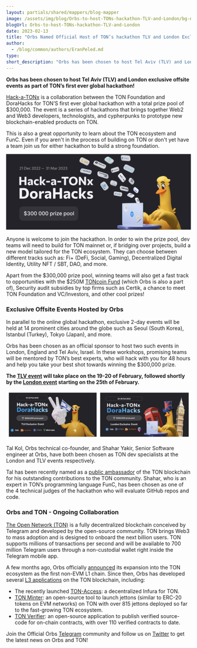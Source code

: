 ```yaml
---
layout: partials/shared/mappers/blog-mapper
image: /assets/img/blog/Orbs-to-host-TONs-hackathon-TLV-and-London/bg-new.jpg
blogUrl: Orbs-to-host-TONs-hackathon-TLV-and-London
date: 2023-02-13
title: "Orbs Named Official Host of TON’s hackathon TLV and London Exclusive Events"
author:
  - /blog/common/authors/EranPeled.md
type:
short_description: "Orbs has been chosen to host Tel Aviv (TLV) and London exclusive offsite events as part of TON’s first ever global hackathon!"
---
```


**Orbs has been chosen to host Tel Aviv (TLV) and London exclusive offsite events as part of TON’s first ever global hackathon!**

[Hack-a-TONx](https://dorahacks.io/hackathon/hack-a-tonx/detail) is a collaboration between the TON Foundation and DoraHacks for TON’S first ever global hackathon with a total prize pool of $300,000. The event is a series of hackathons that brings together Web2 and Web3 developers, technologists, and cypherpunks to prototype new blockchain-enabled products on TON. 

This is also a great opportunity to learn about the TON ecosystem and FunC. Even if you aren't in the process of building on TON or don't yet have a team join us for either hackathon to build a strong foundation.   

![hackathon](/assets/img/blog/Orbs-to-host-TONs-hackathon-TLV-and-London/image1-new.png)


Anyone is welcome to join the hackathon. In order to win the prize pool, dev teams will need to build for TON mainnet or, if bridging over projects, build a new model tailored for the TON ecosystem. They can choose between different tracks such as: Fi+ (DeFi, Social, Gaming), Decentralized Digital Identity, Utility NFT / SBT, DAO, and more.

Apart from the $300,000 prize pool, winning teams will also get a fast track to opportunities with the $250M [TONcoin Fund](https://toncoin.fund/) (which Orbs is also a part of), Security audit subsidies by top firms such as Certik, a chance to meet TON Foundation and VC/Investors, and other cool prizes!


### Exclusive Offsite Events Hosted by Orbs

In parallel to the online global hackathon, exclusive 2-day events will be held at 14 prominent cities around the globe such as Seoul (South Korea), Istanbul (Turkey), Tokyo (Japan), and more. 

Orbs has been chosen as an official sponsor to host two such events in London, England and Tel Aviv, Israel. In these workshops, promising teams will be mentored by TON’s best experts, who will hack with you for 48 hours and help you take your best shot towards winning the $300,000 prize.

**The [TLV event](https://www.eventbrite.com/e/first-ever-ton-telegram-hackathon-tlv-tickets-515959156727) will take place on the 19-20 of February, followed shortly by the [London event](https://www.eventbrite.com/e/first-ever-ton-telegram-hackathon-london-tickets-518678089127) starting on the 25th of February.** 


![banners](/assets/img/blog/Orbs-to-host-TONs-hackathon-TLV-and-London/image2-new.png)



Tal Kol, Orbs technical co-founder, and Shahar Yakir, Senior Software engineer at Orbs, have both been chosen as TON dev specialists at the London and TLV events respectively. 

Tal has been recently named as a [public ambassador](https://cointelegraph.com/press-releases/the-ton-foundation-recognises-prominent-community-members-by-naming-ambassadors-and-a-new-board-member) of the TON blockchain for his outstanding contributions to the TON community. Shahar, who is an expert in TON’s programming language FunC, has been chosen as one of the 4 technical judges of the hackathon who will evaluate GitHub repos and code.


### Orbs and TON - Ongoing Collaboration

[The Open Network (TON)](https://ton.org/) is a fully decentralized blockchain conceived by Telegram and developed by the open-source community. TON brings Web3 to mass adoption and is designed to onboard the next billion users. TON supports millions of transactions per second and will be available to 700 million Telegram users through a non-custodial wallet right inside the Telegram mobile app.

A few months ago, Orbs officially [announced](https://www.orbs.com/Expanding-to-The-Open-Network-TON/) its expansion into the TON ecosystem as the first non-EVM L1 chain. Since then, Orbs has developed several [L3 applications](https://www.orbs.com/overview/) on the TON blockchain, including: 

- The recently launched [TON-Access](https://www.orbs.com/ton-access/): a decentralized Infura for TON.
- [TON Minter](https://minter.ton.org/): an open-source tool to launch jettons (similar to ERC-20 tokens on EVM networks) on TON with over 815 jettons deployed so far to the fast-growing TON ecosystem. 
- [TON Verifier](https://verifier.ton.org/): an open-source application to publish verified source-code for on-chain contracts, with over 110 verified contracts to date.

Join the Official Orbs [Telegram](https://t.me/OrbsNetwork) community and follow us on [Twitter](https://twitter.com/orbs_network) to get the latest news on Orbs and TON!



